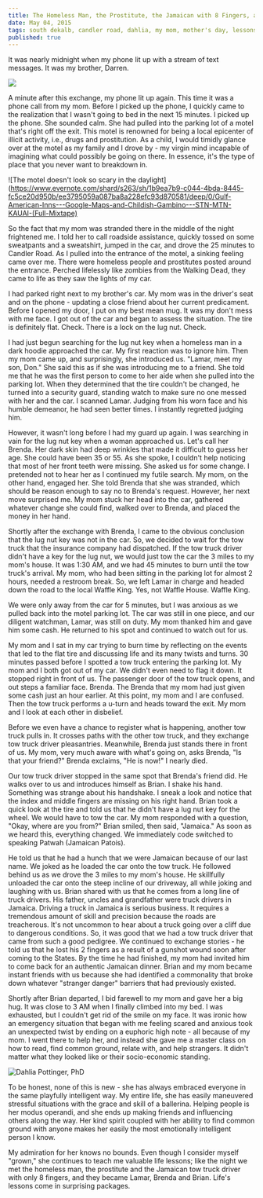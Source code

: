 ```yaml
---
title: The Homeless Man, the Prostitute, the Jamaican with 8 Fingers, and My Mom
date: May 04, 2015
tags: south dekalb, candler road, dahlia, my mom, mother's day, lessons
published: true
---
```


It was nearly midnight when my phone lit up with a stream of text messages. It was my brother, Darren.

![](https://www.evernote.com/shard/s263/sh/51f53d0e-5a5b-4994-989e-de746cf7450a/ae9fabbac46a2a9e0878e15fd32daae8/deep/0/IMG_7624.png)

A minute after this exchange, my phone lit up again. This time it was a phone call from my mom. Before I picked up the phone, I quickly came to the realization that I wasn't going to bed in the next 15 minutes. I picked up the phone. She sounded calm. She had pulled into the parking lot of a motel that's right off the exit. This motel is renowned for being a local epicenter of illicit activity, i.e., drugs and prostitution. As a child, I would timidly glance over at the motel as my family and I drove by - my virgin mind incapable of imagining what could possibly be going on there. In essence, it's the type of place that you never want to breakdown in.

![The motel doesn't look so scary in the daylight](https://www.evernote.com/shard/s263/sh/1b9ea7b9-c044-4bda-8445-fc5ce20d950b/ee3795059a087ba8a228efc93d870581/deep/0/Gulf-American-Inns---Google-Maps-and-Childish-Gambino---STN-MTN-KAUAI-(Full-Mixtape)

So the fact that my mom was stranded there in the middle of the night frightened me. I told her to call roadside assistance, quickly tossed on some sweatpants and a sweatshirt, jumped in the car, and drove the 25 minutes to Candler Road. As I pulled into the entrance of the motel, a sinking feeling came over me. There were homeless people and prostitutes posted around the entrance. Perched lifelessly like zombies from the Walking Dead, they came to life as they saw the lights of my car.

I had parked right next to my brother's car. My mom was in the driver's seat and on the phone - updating a close friend about her current predicament. Before I opened my door, I put on my best mean mug. It was my don't mess with me face. I got out of the car and began to assess the situation. The tire is definitely flat. Check. There is a lock on the lug nut. Check.

I had just begun searching for the lug nut key when a homeless man in a dark hoodie approached the car. My first reaction was to ignore him. Then my mom came up, and surprisingly, she introduced us. "Lamar, meet my son, Don." She said this as if she was introducing me to a friend. She told me that he was the first person to come to her aide when she pulled into the parking lot. When they determined that the tire couldn't be changed, he turned into a security guard, standing watch to make sure no one messed with her and the car. I scanned Lamar. Judging from his worn face and his humble demeanor, he had seen better times. I instantly regretted judging him.

However, it wasn't long before I had my guard up again. I was searching in vain for the lug nut key when a woman approached us. Let's call her Brenda. Her dark skin had deep wrinkles that made it difficult to guess her age. She could have been 35 or 55. As she spoke, I couldn't help noticing that most of her front teeth were missing. She asked us for some change. I pretended not to hear her as I continued my futile search. My mom, on the other hand, engaged her. She told Brenda that she was stranded, which should be reason enough to say no to Brenda's request. However, her next move surprised me. My mom stuck her head into the car, gathered whatever change she could find, walked over to Brenda, and placed the money in her hand.

Shortly after the exchange with Brenda, I came to the obvious conclusion that the lug nut key was not in the car. So, we decided to wait for the tow truck that the insurance company had dispatched. If the tow truck driver didn't have a key for the lug nut, we would just tow the car the 3 miles to my mom's house. It was 1:30 AM, and we had 45 minutes to burn until the tow truck's arrival. My mom, who had been sitting in the parking lot for almost 2 hours, needed a restroom break. So, we left Lamar in charge and headed down the road to the local Waffle King. Yes, not Waffle House. Waffle King.

We were only away from the car for 5 minutes, but I was anxious as we pulled back into the motel parking lot. The car was still in one piece, and our diligent watchman, Lamar, was still on duty. My mom thanked him and gave him some cash. He returned to his spot and continued to watch out for us.

My mom and I sat in my car trying to burn time by reflecting on the events that led to the flat tire and discussing life and its many twists and turns. 30 minutes passed before I spotted a tow truck entering the parking lot. My mom and I both got out of my car. We didn't even need to flag it down. It stopped right in front of us. The passenger door of the tow truck opens, and out steps a familiar face. Brenda. The Brenda that my mom had just given some cash just an hour earlier. At this point, my mom and I are confused. Then the tow truck performs a u-turn and heads toward the exit. My mom and I look at each other in disbelief.

Before we even have a chance to register what is happening, another tow truck pulls in. It crosses paths with the other tow truck, and they exchange tow truck driver pleasantries. Meanwhile, Brenda just stands there in front of us. My mom, very much aware with what's going on, asks Brenda, "Is that your friend?" Brenda exclaims, "He is now!" I nearly died.

Our tow truck driver stopped in the same spot that Brenda's friend did. He walks over to us and introduces himself as Brian. I shake his hand. Something was strange about his handshake. I sneak a look and notice that the index and middle fingers are missing on his right hand. Brian took a quick look at the tire and told us that he didn't have a lug nut key for the wheel. We would have to tow the car. My mom responded with a question, "Okay, where are you from?" Brian smiled, then said, "Jamaica." As soon as we heard this, everything changed. We immediately code switched to speaking Patwah (Jamaican Patois).

He told us that he had a hunch that we were Jamaican because of our last name. We joked as he loaded the car onto the tow truck. He followed behind us as we drove the 3 miles to my mom's house. He skillfully unloaded the car onto the steep incline of our driveway, all while joking and laughing with us. Brian shared with us that he comes from a long line of truck drivers. His father, uncles and grandfather were truck drivers in Jamaica. Driving a truck in Jamaica is serious business. It requires a tremendous amount of skill and precision because the roads are treacherous. It's not uncommon to hear about a truck going over a cliff due to dangerous conditions. So, it was good that we had a tow truck driver that came from such a good pedigree. We continued to exchange stories - he told us that he lost his 2 fingers as a result of a gunshot wound soon after coming to the States. By the time he had finished, my mom had invited him to come back for an authentic Jamaican dinner. Brian and my mom became instant friends with us because she had identified a commonality that broke down whatever "stranger danger" barriers that had previously existed.

Shortly after Brian departed, I bid farewell to my mom and gave her a big hug. It was close to 3 AM when I finally climbed into my bed. I was exhausted, but I couldn't get rid of the smile on my face. It was ironic how an emergency situation that began with me feeling scared and anxious took an unexpected twist by ending on a euphoric high note - all because of my mom. I went there to help her, and instead she gave me a master class on how to read, find common ground, relate with, and help strangers. It didn't matter what they looked like or their socio-economic standing.

![Dahlia Pottinger, PhD](https://www.evernote.com/shard/s263/sh/93aa89e5-f593-48c8-b19a-657eb0a1ff81/8fcec104def2284070857f8d1cb2e603/deep/0/IMG_7695.jpg)

To be honest, none of this is new - she has always embraced everyone in the same playfully intelligent way. My entire life, she has easily maneuvered stressful situations with the grace and skill of a ballerina. Helping people is her modus operandi, and she ends up making friends and influencing others along the way. Her kind spirit coupled with her ability to find common ground with anyone makes her easily the most emotionally intelligent person I know.

My admiration for her knows no bounds. Even though I consider myself "grown," she continues to teach me valuable life lessons; like the night we met the homeless man, the prostitute and the Jamaican tow truck driver with only 8 fingers, and they became Lamar, Brenda and Brian. Life's lessons come in surprising packages.
